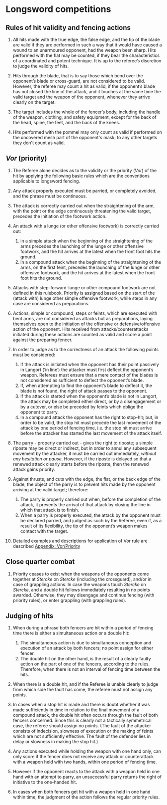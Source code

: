 # Longsword competitions

## Rules of hit validity and fencing actions

1. All hits made with the true edge, the false edge, and the tip of the blade are valid if they are
   performed in such a way that it would have caused a wound to an unarmoured opponent, had the
   weapon been sharp. Hits performed with the flat may be counted, if they bear the characteristics
   of a coordinated and potent technique. It is up to the referee’s discretion to judge the validity
   of hits.

2. Hits through the blade, that is to say those which bend over the opponent’s blade or cross-guard,
   are not considered to be valid. However, the referee may count a hit as valid, if the opponent’s
   blade has not closed the line of the attack, and it touches at the same time the valid target and
   the weapon of the opponent, whenever they arrive clearly on the target.

3. The target includes the whole of the fencer’s body, including the handle of the weapon, clothing,
   and safety equipment, except for the back of the head, spine, the feet, and the back of the
   knees.

4. Hits performed with the pommel may only count as valid if performed on the uncovered mesh part of
   the opponent's mask; to any other targets they don't count as valid.

## *Vor* (priority)

1.  The Referee alone decides as to the validity or the priority (*Vor*) of the hit by applying the
    following basic rules which are the conventions applicable to longsword fencing.

2.  Any attack properly executed must be parried, or completely avoided, and the phrase must be
    continuous.

3.  The attack is correctly carried out when the straightening of the arm, with the point or the
    edge continuously threatening the valid target, precedes the initiation of the footwork action.

4.  An attack with a lunge (or other offensive footwork) is correctly carried out:
    1. in a simple attack when the beginning of the straightening of the arms precedes the launching
       of the lunge or other offensive footwork, and the hit arrives at the latest when the front
       foot hits the ground.
    2. in a compound attack when the beginning of the straightening of the arms, on the first feint,
       precedes the launching of the lunge or other offensive footwork, and the hit arrives at the
       latest when the front foot hits the ground.

5.  Attacks with step-forward-lunge or other compound footwork are not defined in this rulebook.
    Priority is assigned based on the start of the (attack with) lunge other simple offensive
    footwork, while steps in any case are considered as preparations.

6.  Actions, simple or compound, steps or feints, which are executed with bent arms, are not
    considered as attacks but as preparations, laying themselves open to the initiation of the
    offensive or defensive/offensive action of the opponent. Hits received from
    attacks/counterattacks initiated during these actions are counted as valid and score a point
    against the preparing fencer.

7.  In order to judge as to the correctness of an attack the following points must be considered:
    1. If the attack is initiated when the opponent has their point passively in Langort (‘in line’)
       the attacker must first deflect the opponent’s weapon. Referees must ensure that a mere
       contact of the blades is not considered as sufficient to deflect the opponent’s blade.
    2. If, when attempting to find the opponent’s blade to deflect it, the blade is not found, the
       right of attack passes to the opponent.
    3. If the attack is started when the opponent’s blade is not in Langort, the attack may be
       completed either direct, or by a disengagement or by a cutover, or else be preceded by feints
       which oblige the opponent to parry.
    4. In a compound attack the opponent has the right to stop-hit; but, in order to be valid, the
       stop hit must precede the last movement of the attack by one period of fencing time, i.e. the
       stop hit must arrive before the attacker has started the last movement of the attack itself.

8.  The parry - properly carried out - gives the right to riposte; a simple riposte may be direct or
    indirect, but in order to annul any subsequent movement by the attacker, it must be carried out
    immediately, *without any hesitation or pause*. However, if the riposte is delayed so that a
    renewed attack clearly starts before the riposte, then the renewed attack gains priority.

9.  Against thrusts, and cuts with the edge, the flat, or the back edge of the blade, the object of
    the parry is to prevent hits made by the opponent arriving at the valid target; therefore:
    1. The parry is properly carried out when, before the completion of the attack, it prevents the
       arrival of that attack by closing the line in which that attack is to finish.
    2. When a parry is properly executed, the attack by the opponent must be declared parried, and
       judged as such by the Referee, even if, as a result of its flexibility, the tip of the
       opponent’s weapon makes contact with the target.

10. Detailed examples and descriptions for application of Vor rule are described
    [Appendix: Vor/Priority](appendices/02-priority.md)

## Close quarter combat

1. Priority ceases to exist when the weapons of the opponents come together at *Stercke* on
   *Stercke* (including the crossguard), and/or in case of grappling actions. In case the weapons
   touch *Stercke* on *Stercke*, and a double hit follows immediately resulting in no points
   awarded. Otherwise, they may disengage and continue fencing (with priority rules), or enter
   grappling (with grappling rules).

## Judging of hits

1.  When during a phrase both fencers are hit within a period of fencing time there is either a
    simultaneous action or a double hit:
    1. The simultaneous action is due to simultaneous conception and execution of an attack by both
       fencers; no point assign for either fencer.
    2. The double hit on the other hand, is the result of a clearly faulty action on the part of one
       of the fencers, according to the rules. Therefore, when there is not an interval of fencing
       time between the hits.

2.  When there is a double hit, and if the Referee is unable clearly to judge from which side the
    fault has come, the referee must not assign any points.

3.  In cases when a stop hit is made and there is doubt whether it was made sufficiently in
    time in relation to the final movement of a compound attack, the double hit often occurs through
    the fault of both fencers concerned. Since this is clearly not a tactically symmetrical case,
    the referee should assign no points. (The fault of the attacker consists of indecision, slowness
    of execution or the making of feints which are not sufficiently effective. The fault of the
    defender lies in delay or slowness in making the stop hit.)

4.  Any actions executed while holding the weapon with one hand only, can only score if the fencer
    does not receive any attack or counterattack with a weapon held with two hands, within one
    period of fencing time.

5.  However if the opponent reacts to the attack with a weapon held in one hand with an attempt to
    parry, an unsuccessful parry returns the right of initiative to the one-handed hit.

6.  In cases when both fencers get hit with a weapon held in one hand within time, the judgment of
    the action follows the regular priority rules.

